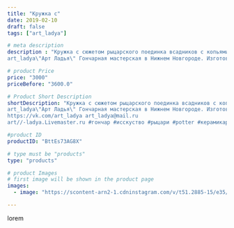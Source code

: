 ```yaml
---
title: "Кружка с"
date: 2019-02-10
draft: false
tags: ["art_ladya"]

# meta description
description : "Кружка с сюжетом рыцарского поединка всадников с копьями. 
art_ladya\"Арт Ладья\" Гончарная мастерская в Нижнем Новгороде. Изготовление керамики и мастер//-клас"

# product Price
price: "3000"
priceBefore: "3600.0"

# Product Short Description
shortDescription: "Кружка с сюжетом рыцарского поединка всадников с копьями. 
art_ladya\"Арт Ладья\" Гончарная мастерская в Нижнем Новгороде. Изготовление керамики и мастер//-классы по обучению. 
https://vk.com/art_ladya art_ladya@mail.ru 
art//-ladya.Livemaster.ru #гончар #исскуство #рыцари #potter #керамикаручнаяработа #всадник #гончарнаямастерская #керамиканазаказ #handmade #посудаизглины #керамика #гончарнаяпосуда #эксклюзивнаякерамика #dishes #decor #ceramicar #mug #claygoods #tankard #earthenware #ceramic #design #кружка #magic #restaurant #ceramicart #магия #pint #clay #авторскаякерамика"

#product ID
productID: "BttEs73AG8X"

# type must be "products"
type: "products"

# product Images
# first image will be shown in the product page
images:
  - image: "https://scontent-arn2-1.cdninstagram.com/v/t51.2885-15/e35/50699357_336369033885706_4010402212540754229_n.jpg?tp=1&_nc_ht=scontent-arn2-1.cdninstagram.com&_nc_cat=110&_nc_ohc=w9GAGuWa5mMAX_eNrD2&ccb=7-4&oh=0bc03a3e28dc5a21cf5b8b08327a24c5&oe=608630F1&_nc_sid=86f79a&ig_cache_key=MTk3NjI1NjQ5MTYwMjA3OTUxMQ%3D%3D.2-ccb7-4"

---
```

lorem
